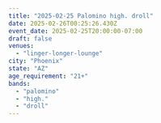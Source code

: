 ```yaml
---
title: "2025-02-25 Palomino high. droll"
date: 2025-02-26T00:25:26.430Z
event_date: 2025-02-25T20:00:00-07:00
draft: false
venues:
  - "linger-longer-lounge"
city: "Phoenix"
state: "AZ"
age_requirement: "21+"
bands:
  - "palomino"
  - "high."
  - "droll"
---
```


